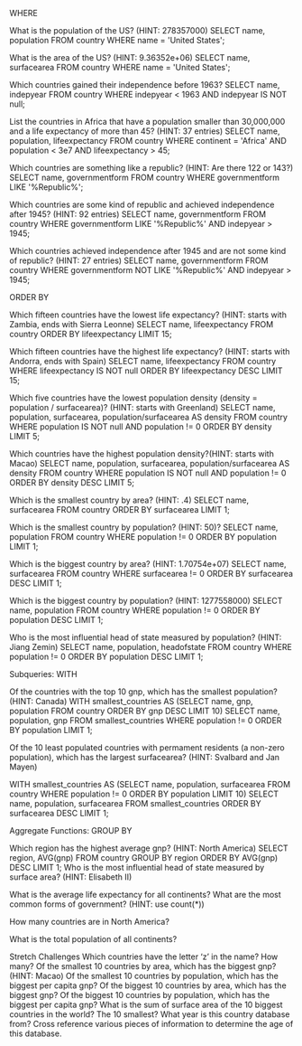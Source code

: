 WHERE

What is the population of the US? (HINT: 278357000)
SELECT name, population
FROM country
WHERE name = 'United States';

What is the area of the US? (HINT: 9.36352e+06)
SELECT name, surfacearea
FROM country
WHERE name = 'United States';

Which countries gained their independence before 1963?
SELECT name, indepyear
FROM country
WHERE indepyear < 1963
AND indepyear IS NOT null;

List the countries in Africa that have a population smaller than 30,000,000 and a life expectancy of more than 45? (HINT: 37 entries)
SELECT name, population, lifeexpectancy
FROM country
WHERE continent = 'Africa'
AND population < 3e7
AND lifeexpectancy > 45;

Which countries are something like a republic? (HINT: Are there 122 or 143?)
SELECT name, governmentform
FROM country
WHERE governmentform LIKE '%Republic%';

Which countries are some kind of republic and achieved independence after 1945? (HINT: 92 entries)
SELECT name, governmentform
FROM country
WHERE governmentform LIKE '%Republic%'
AND indepyear > 1945;

Which countries achieved independence after 1945 and are not some kind of republic? (HINT: 27 entries)
SELECT name, governmentform
FROM country
WHERE governmentform NOT LIKE '%Republic%'
AND indepyear > 1945;


ORDER BY

Which fifteen countries have the lowest life expectancy? (HINT: starts with Zambia, ends with Sierra Leonne)
SELECT name, lifeexpectancy
FROM country
ORDER BY lifeexpectancy
LIMIT 15;

Which fifteen countries have the highest life expectancy? (HINT: starts with Andorra, ends with Spain)
SELECT name, lifeexpectancy
FROM country
WHERE lifeexpectancy IS NOT null
ORDER BY lifeexpectancy DESC
LIMIT 15;

Which five countries have the lowest population density (density = population / surfacearea)? (HINT: starts with Greenland)
SELECT name, population, surfacearea, population/surfacearea AS density
FROM country
WHERE population IS NOT null
AND population != 0
ORDER BY density
LIMIT 5;

Which countries have the highest population density?(HINT: starts with Macao)
SELECT name, population, surfacearea, population/surfacearea AS density
FROM country
WHERE population IS NOT null
AND population != 0
ORDER BY density DESC
LIMIT 5;

Which is the smallest country by area? (HINT: .4)
SELECT name, surfacearea
FROM country
ORDER BY surfacearea
LIMIT 1;

Which is the smallest country by population? (HINT: 50)?
SELECT name, population
FROM country
WHERE population != 0
ORDER BY population
LIMIT 1;

Which is the biggest country by area? (HINT: 1.70754e+07)
SELECT name, surfacearea
FROM country
WHERE surfacearea != 0
ORDER BY surfacearea DESC
LIMIT 1;

Which is the biggest country by population? (HINT: 1277558000)
SELECT name, population
FROM country
WHERE population != 0
ORDER BY population DESC
LIMIT 1;

Who is the most influential head of state measured by population? (HINT: Jiang Zemin)
SELECT name, population, headofstate
FROM country
WHERE population != 0
ORDER BY population DESC
LIMIT 1;

Subqueries: WITH

Of the countries with the top 10 gnp, which has the smallest population? (HINT: Canada)
WITH smallest_countries AS (SELECT name, gnp, population 
FROM country 
ORDER BY gnp DESC
LIMIT 10)
SELECT name, population, gnp
FROM smallest_countries
WHERE population != 0
ORDER BY population
LIMIT 1;

Of the 10 least populated countries with permament residents (a non-zero population), which has the largest surfacearea? (HINT: Svalbard and Jan Mayen)

WITH smallest_countries AS (SELECT name, population, surfacearea
FROM country
WHERE population != 0
ORDER BY population
LIMIT 10)
SELECT name, population, surfacearea
FROM smallest_countries
ORDER BY surfacearea DESC
LIMIT 1;

Aggregate Functions: GROUP BY

Which region has the highest average gnp? (HINT: North America)
SELECT region, AVG(gnp)
FROM country
GROUP BY region
ORDER BY AVG(gnp) DESC
LIMIT 1;
Who is the most influential head of state measured by surface area? (HINT: Elisabeth II)

What is the average life expectancy for all continents?
What are the most common forms of government? (HINT: use count(*))

How many countries are in North America?

What is the total population of all continents?

Stretch Challenges
Which countries have the letter ‘z’ in the name? How many?
Of the smallest 10 countries by area, which has the biggest gnp? (HINT: Macao)
Of the smallest 10 countries by population, which has the biggest per capita gnp?
Of the biggest 10 countries by area, which has the biggest gnp?
Of the biggest 10 countries by population, which has the biggest per capita gnp?
What is the sum of surface area of the 10 biggest countries in the world? The 10 smallest?
What year is this country database from? Cross reference various pieces of information to determine the age of this database.